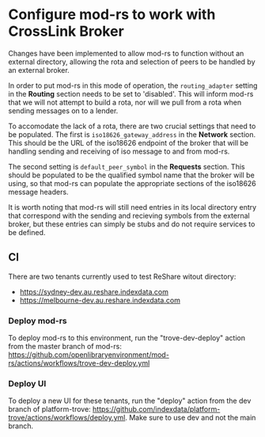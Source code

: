 # Configure mod-rs to work with CrossLink Broker
Changes have been implemented to allow mod-rs to function without an external directory, allowing the rota and selection of peers to be handled by an external broker.

In order to put mod-rs in this mode of operation, the `routing_adapter` setting in the **Routing** section needs to be set to 'disabled'. This will inform mod-rs that we will not attempt to build a rota, nor will we pull from a rota when sending messages on to a lender.

To accomodate the lack of a rota, there are two crucial settings that need to be populated. The first is `iso18626_gateway_address` in the **Network** section. This should be the URL of the iso18626 endpoint of the broker that will be handling sending and receiving of iso message to and from mod-rs.

The second setting is `default_peer_symbol` in the **Requests** section. This should be populated to be the qualified symbol name that the broker will be using, so that mod-rs can populate the appropriate sections of the iso18626 message headers.

It is worth noting that mod-rs will still need entries in its local directory entry that correspond with the sending and recieving symbols from the external broker, but these entries can simply be stubs and do not require services to be defined.

## CI
There are two tenants currently used to test ReShare witout directory:

* https://sydney-dev.au.reshare.indexdata.com
* https://melbourne-dev.au.reshare.indexdata.com

### Deploy mod-rs
To deploy mod-rs to this environment, run the "trove-dev-deploy" action from the master branch of mod-rs: https://github.com/openlibraryenvironment/mod-rs/actions/workflows/trove-dev-deploy.yml

### Deploy UI
To deploy a new UI for these tenants, run the "deploy" action from the dev branch of platform-trove: https://github.com/indexdata/platform-trove/actions/workflows/deploy.yml. Make sure to use dev and not the main branch.
